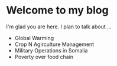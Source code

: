 # Welcome to my blog

I'm glad you are here. I plan to talk about ...
- Global Warming
- Crop N Agirculture Management
- Military Operations in Somalia
- Poverty over food chain

